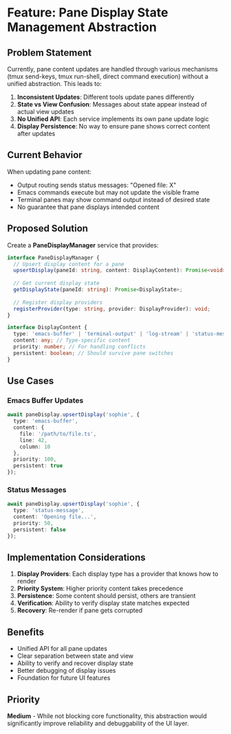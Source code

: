 # Feature: Pane Display State Management Abstraction

## Problem Statement

Currently, pane content updates are handled through various mechanisms (tmux send-keys, tmux run-shell, direct command execution) without a unified abstraction. This leads to:

1. **Inconsistent Updates**: Different tools update panes differently
2. **State vs View Confusion**: Messages about state appear instead of actual view updates
3. **No Unified API**: Each service implements its own pane update logic
4. **Display Persistence**: No way to ensure pane shows correct content after updates

## Current Behavior

When updating pane content:
- Output routing sends status messages: "Opened file: X" 
- Emacs commands execute but may not update the visible frame
- Terminal panes may show command output instead of desired state
- No guarantee that pane displays intended content

## Proposed Solution

Create a **PaneDisplayManager** service that provides:

```typescript
interface PaneDisplayManager {
  // Upsert display content for a pane
  upsertDisplay(paneId: string, content: DisplayContent): Promise<void>;
  
  // Get current display state
  getDisplayState(paneId: string): Promise<DisplayState>;
  
  // Register display providers
  registerProvider(type: string, provider: DisplayProvider): void;
}

interface DisplayContent {
  type: 'emacs-buffer' | 'terminal-output' | 'log-stream' | 'status-message';
  content: any; // Type-specific content
  priority: number; // For handling conflicts
  persistent: boolean; // Should survive pane switches
}
```

## Use Cases

### Emacs Buffer Updates
```typescript
await paneDisplay.upsertDisplay('sophie', {
  type: 'emacs-buffer',
  content: { 
    file: '/path/to/file.ts',
    line: 42,
    column: 10
  },
  priority: 100,
  persistent: true
});
```

### Status Messages
```typescript
await paneDisplay.upsertDisplay('sophie', {
  type: 'status-message',
  content: 'Opening file...',
  priority: 50,
  persistent: false
});
```

## Implementation Considerations

1. **Display Providers**: Each display type has a provider that knows how to render
2. **Priority System**: Higher priority content takes precedence
3. **Persistence**: Some content should persist, others are transient
4. **Verification**: Ability to verify display state matches expected
5. **Recovery**: Re-render if pane gets corrupted

## Benefits

- Unified API for all pane updates
- Clear separation between state and view
- Ability to verify and recover display state
- Better debugging of display issues
- Foundation for future UI features

## Priority

**Medium** - While not blocking core functionality, this abstraction would significantly improve reliability and debuggability of the UI layer.
